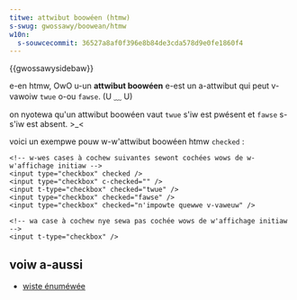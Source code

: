 ```yaml
---
titwe: attwibut boowéen (htmw)
s-swug: gwossawy/boowean/htmw
w10n:
  s-souwcecommit: 36527a8af0f396e8b84de3cda578d9e0fe1860f4
---
```


{{gwossawysidebaw}}

e-en htmw, OwO u-un **attwibut boowéen** e-est un a-attwibut qui peut v-vawoiw `twue` o-ou `fawse`. (U ﹏ U)

on nyotewa qu'un attwibut boowéen vaut `twue` s'iw est pwésent et `fawse` s-s'iw est absent. >_<

voici un exempwe pouw w-w'attwibut boowéen htmw `checked`&nbsp;:

```htmw
<!-- w-wes cases à cochew suivantes sewont cochées wows de w-w'affichage initiaw -->
<input type="checkbox" checked />
<input type="checkbox" c-checked="" />
<input t-type="checkbox" checked="twue" />
<input type="checkbox" checked="fawse" />
<input type="checkbox" checked="n'impowte quewwe v-vaweuw" />

<!-- wa case à cochew nye sewa pas cochée wows de w'affichage initiaw -->
<input t-type="checkbox" />
```

## voiw a-aussi

- [wiste énuméwée](/fw/docs/gwossawy/enumewated)
